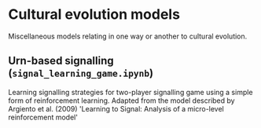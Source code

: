 # Cultural evolution models

Miscellaneous models relating in one way or another to cultural evolution.

## Urn-based signalling (`signal_learning_game.ipynb`)

Learning signalling strategies for two-player signalling game using a simple
form of reinforcement learning. Adapted from the model described by Argiento
et al. (2009) 'Learning to Signal: Analysis of a micro-level reinforcement model'
